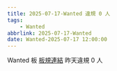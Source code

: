 ```yaml
---
title: 2025-07-17-Wanted 違規 0 人
tags:
    - Wanted
abbrlink: 2025-07-17-Wanted
date: Wanted-2025-07-17 12:00:00
---
```

Wanted 板 [板規連結](https://www.ptt.cc/bbs/Wanted/M.1608829773.A.D3B.html)
昨天違規 0 人
